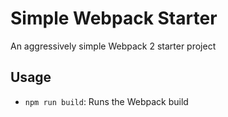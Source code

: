 # Simple Webpack Starter

An aggressively simple Webpack 2 starter project

## Usage

* `npm run build`: Runs the Webpack build
